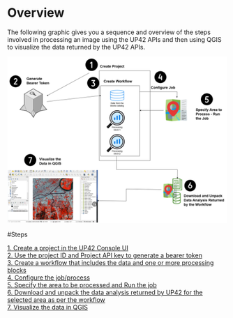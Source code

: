 # Overview
The following graphic gives you a sequence and overview of the steps involved in processing an image using the UP42 APIs and then using QGIS to visualize the data returned by the UP42 APIs.

![Steps involved in processing a territory using the UP42 APIs](UP42.drawio.png)

#Steps  

[1. Create a project in the UP42 Console UI](Steps/Create-a-project-in-the-UP42-Console-UI.md)  
[2. Use the project ID and Project API key to generate a bearer token](Steps/Generate-a-bearer-token.md)  
[3. Create a workflow that includes the data and one or more processing blocks](Steps/Create-a-workflow-that-includes-the-data-and-one-or-more-processing-blocks.md)  
[4. Configure the job/process](Steps/Configure-the-job.md)  
[5. Specify the area to be processed and Run the job](Steps/Specify-the-area-and-run-the-job.md)  
[6. Download and unpack the data analysis returned by UP42 for the selected area as per the workflow](Steps/Download-the-Output.md)  
[7. Visualize the data in QGIS](Steps/Download-QGIS-and-Visualize-the-Downloaded-Data.md)  
